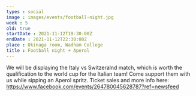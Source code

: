 ```yaml
---
types : social
image : images/events/football-night.jpg
week : 5
old: true
startDate : 2021-11-12T19:30:00Z
endDate : 2021-11-12T22:30:00Z
place : Okinaga room, Wadham College
title : Football night + Aperol
---
```


We will be displaying the Italy vs Switzeralnd match, which is worth the qualification to the world cup for the Italian team! Come support them with us while sipping an Aperol spritz. Ticket sales and more info here: https://www.facebook.com/events/264780045628787?ref=newsfeed

